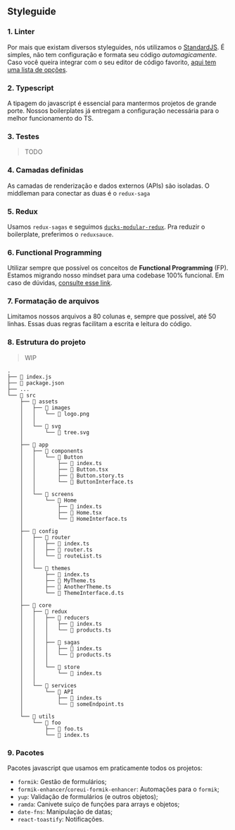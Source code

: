 ## Styleguide

### 1. Linter

Por mais que existam diversos styleguides, nós utilizamos o [StandardJS](https://standardjs.com/). É simples, não tem configuração e formata seu código _automagicamente_. Caso você queira integrar com o seu editor de código favorito, [aqui tem uma lista de opções](https://standardjs.com/#are-there-text-editor-plugins).

### 2. Typescript

A tipagem do javascript é essencial para mantermos projetos de grande porte. Nossos boilerplates já entregam a configuração necessária para o melhor funcionamento do TS.

### 3. Testes
>TODO

### 4. Camadas definidas

As camadas de renderização e dados externos (APIs) são isoladas. O middleman para conectar as duas é o `redux-saga`

### 5. Redux

Usamos `redux-sagas` e seguimos [`ducks-modular-redux`](https://github.com/erikras/ducks-modular-redux). Pra reduzir o boilerplate, preferimos o `reduxsauce`.

### 6. Functional Programming

Utilizar sempre que possível os conceitos de **Functional Programming** (FP). Estamos migrando nosso mindset para uma codebase 100% funcional. Em caso de dúvidas, [consulte esse link](https://medium.com/dailyjs/functional-js-1-introduction-7908bfe5ef8d).


### 7. Formatação de arquivos

Limitamos nossos arquivos a 80 colunas e, sempre que possível, até 50 linhas. Essas duas regras facilitam a escrita e leitura do código.

### 8. Estrutura do projeto
>WIP
```
.
├── 📄 index.js
├── 📄 package.json
├── ...
└── 📁 src
    ├── 📁 assets
    │   ├── 📁 images
    │   │   └── 📄 logo.png
    │   │
    │   └── 📁 svg
    │       └── 📄 tree.svg
    │
    ├── 📁 app
    │   ├── 📁 components
    │   │   └── 📁 Button
    │   │       ├── 📄 index.ts
    │   │       ├── 📄 Button.tsx
    │   │       ├── 📄 Button.story.ts
    │   │       └── 📄 ButtonInterface.ts
    │   │
    │   └── 📁 screens
    │       └── 📁 Home
    │           ├── 📄 index.ts
    │           ├── 📄 Home.tsx
    │           └── 📄 HomeInterface.ts
    │
    ├── 📁 config
    │   ├── 📁 router
    │   │   ├── 📄 index.ts
    │   │   ├── 📄 router.ts
    │   │   └── 📄 routeList.ts
    │   │
    │   └── 📁 themes
    │       ├── 📄 index.ts
    │       ├── 📄 MyTheme.ts
    │       ├── 📄 AnotherTheme.ts
    │       └── 📄 ThemeInterface.d.ts
    │
    ├── 📁 core
    │   ├── 📁 redux
    │   │   ├── 📁 reducers
    │   │   │   ├── 📄 index.ts
    │   │   │   └── 📄 products.ts
    │   │   │
    │   │   ├── 📁 sagas
    │   │   │   ├── 📄 index.ts
    │   │   │   └── 📄 products.ts
    │   │   │
    │   │   └── 📁 store
    │   │       └── 📄 index.ts
    │   │
    │   └── 📁 services
    │       └── 📁 API
    │           ├── 📄 index.ts
    │           └── 📄 someEndpoint.ts
    │
    └── 📁 utils
        └── 📁 foo
            ├── 📄 foo.ts
            └── 📄 index.ts
```

### 9. Pacotes

Pacotes javascript que usamos em praticamente todos os projetos:

* `formik`: Gestão de formulários;
* `formik-enhancer`/`coreui-formik-enhancer`: Automações para o `formik`;
* `yup`: Validação de formulários (e outros objetos);
* `ramda`: Canivete suíço de funções para arrays e objetos;
* `date-fns`: Manipulação de datas;
* `react-toastify`: Notificações.
